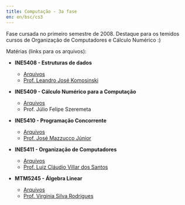 ```yaml
---
title: Computação - 3a fase
en: en/bsc/cs3
---
```


Fase cursada no primeiro semestre de 2008. Destaque para os temidos cursos de Organização de Computadores e Cálculo Numérico :)

Matérias (links para os arquivos):

  * **INE5408 - Estruturas de dados**
      + [Arquivos](http://constantijn.alvb.in/graduacao/disciplinas/ine5408/)
      + [Prof. Leandro José Komosinski](http://www.inf.ufsc.br/~leandro/)

  * **INE5409 - Cálculo Numérico para a Computação**
      + [Arquivos](http://constantijn.alvb.in/graduacao/disciplinas/ine5409/)
      + Prof. Júlio Felipe Szeremeta

  * **INE5410 - Programação Concorrente**
      + [Arquivos](http://constantijn.alvb.in/graduacao/disciplinas/ine5410/)
      + [Prof. José Mazzucco Júnior](http://buscatextual.cnpq.br/buscatextual/visualizacv.jsp?id=K4795192T1)

  * **INE5411 - Organização de Computadores**
      + [Arquivos](http://constantijn.alvb.in/graduacao/disciplinas/ine5411/)
      + [Prof. Luiz Cláudio Villar dos Santos](http://www.inf.ufsc.br/~santos/)

  * **MTM5245 - Álgebra Linear**
      + [Arquivos](http://constantijn.alvb.in/graduacao/disciplinas/mtm5245/)
      + [Prof. Virgínia Silva Rodrigues](http://buscatextual.cnpq.br/buscatextual/visualizacv.jsp?id=K4792032U8)

